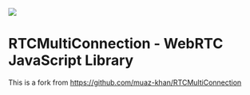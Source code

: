![](https://i.imgur.com/MFfRBSM.png)

# RTCMultiConnection - WebRTC JavaScript Library

This is a fork from https://github.com/muaz-khan/RTCMultiConnection
